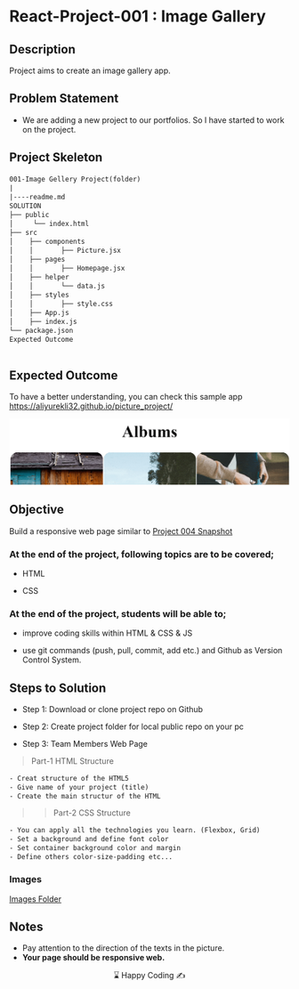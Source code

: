 # React-Project-001 : Image Gallery




## Description
Project aims to create an image gallery app.

## Problem Statement

- We are adding a new project to our portfolios. So I have started to work on the project.

## Project Skeleton 

```
001-Image Gellery Project(folder)
|
|----readme.md         
SOLUTION
├── public
│     └── index.html
├── src
│    ├── components
│    │       ├── Picture.jsx
│    ├── pages
│    │       ├── Homepage.jsx
│    ├── helper
│    │       └── data.js
│    ├── styles
│    │       ├── style.css
│    ├── App.js
│    ├── index.js
└── package.json
Expected Outcome
        
```

## Expected Outcome

To have a better understanding, you can check this sample app
https://aliyurekli32.github.io/picture_project/

![Project 004 Snapshot](./Animation.gif)

## Objective

Build a responsive web page similar to [Project 004 Snapshot](./project04.png) 
### At the end of the project, following topics are to be covered;

- HTML 

- CSS


### At the end of the project, students will be able to;

- improve coding skills within HTML & CSS & JS

- use git commands (push, pull, commit, add etc.) and Github as Version Control System.

## Steps to Solution
  
- Step 1: Download or clone project repo on Github 

- Step 2: Create project folder for local public repo on your pc

- Step 3: Team Members Web Page

>Part-1 HTML Structure

	- Creat structure of the HTML5
	- Give name of your project (title)
	- Create the main structur of the HTML

>>Part-2 CSS Structure

    - You can apply all the technologies you learn. (Flexbox, Grid)
	- Set a background and define font color
	- Set container background color and margin
	- Define others color-size-padding etc...

### Images
[Images Folder](./images/)


## Notes

- Pay attention to the direction of the texts in the picture.
- **Your page should be responsive web.**

<center> ⌛ Happy Coding  ✍ </center>
